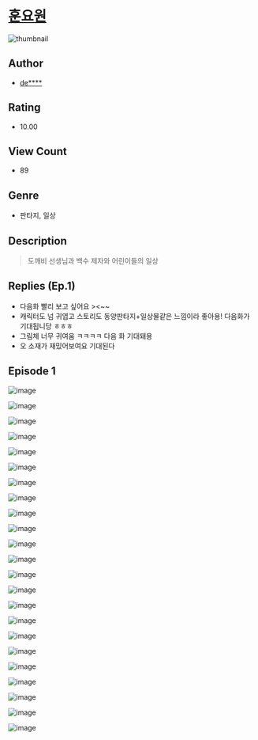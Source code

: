 # [훈요원](https://comic.naver.com/challenge/list?titleId=811392)
![thumbnail](https://image-comic.pstatic.net/user_contents_data/challenge_comic/2023/05/25/358736/upload_3762810682663384369_480x623.jpeg)

## Author
- [de****](https://comic.naver.com/artistTitle?id=358736)

## Rating
- 10.00

## View Count
- 89

## Genre
- 판타지, 일상

## Description
> 도깨비 선생님과 백수 제자와 어린이들의 일상

## Replies (Ep.1)
- 다음화 빨리 보고 싶어요 ><~~
- 캐릭터도 넘 귀엽고 스토리도 동양판타지+일상물같은 느낌이라 좋아용! 다음화가 기대됩니당 ㅎㅎㅎ
- 그림체 너무 귀여움 ㅋㅋㅋㅋ 다음 화 기대돼용
- 오 소재가 재밌어보여요 기대된다

## Episode 1
![image](https://image-comic.pstatic.net/user_contents_data/challenge_comic/2023/05/25/358736/upload_7004561305221752371.jpeg)

![image](https://image-comic.pstatic.net/user_contents_data/challenge_comic/2023/05/25/358736/upload_7365414231031112038.jpeg)

![image](https://image-comic.pstatic.net/user_contents_data/challenge_comic/2023/05/25/358736/upload_3691088254971754800.jpeg)

![image](https://image-comic.pstatic.net/user_contents_data/challenge_comic/2023/05/25/358736/upload_3472949735197335909.jpeg)

![image](https://image-comic.pstatic.net/user_contents_data/challenge_comic/2023/05/25/358736/upload_7377794727765095009.jpeg)

![image](https://image-comic.pstatic.net/user_contents_data/challenge_comic/2023/05/25/358736/upload_3775253868707264567.jpeg)

![image](https://image-comic.pstatic.net/user_contents_data/challenge_comic/2023/05/25/358736/upload_3761693600310703664.jpeg)

![image](https://image-comic.pstatic.net/user_contents_data/challenge_comic/2023/05/25/358736/upload_3762532312948171618.jpeg)

![image](https://image-comic.pstatic.net/user_contents_data/challenge_comic/2023/05/25/358736/upload_7017230960445043765.jpeg)

![image](https://image-comic.pstatic.net/user_contents_data/challenge_comic/2023/05/25/358736/upload_7221865257204070502.jpeg)

![image](https://image-comic.pstatic.net/user_contents_data/challenge_comic/2023/05/25/358736/upload_3474072332139706419.jpeg)

![image](https://image-comic.pstatic.net/user_contents_data/challenge_comic/2023/05/25/358736/upload_3774923817700832102.jpeg)

![image](https://image-comic.pstatic.net/user_contents_data/challenge_comic/2023/05/25/358736/upload_7148959064299614776.jpeg)

![image](https://image-comic.pstatic.net/user_contents_data/challenge_comic/2023/05/25/358736/upload_3631646470289044066.jpeg)

![image](https://image-comic.pstatic.net/user_contents_data/challenge_comic/2023/05/25/358736/upload_7292790385051513702.jpeg)

![image](https://image-comic.pstatic.net/user_contents_data/challenge_comic/2023/05/25/358736/upload_4062638527109674040.jpeg)

![image](https://image-comic.pstatic.net/user_contents_data/challenge_comic/2023/05/25/358736/upload_3487020009252729398.jpeg)

![image](https://image-comic.pstatic.net/user_contents_data/challenge_comic/2023/05/25/358736/upload_7364339089956811621.jpeg)

![image](https://image-comic.pstatic.net/user_contents_data/challenge_comic/2023/05/25/358736/upload_7018357766626620467.jpeg)

![image](https://image-comic.pstatic.net/user_contents_data/challenge_comic/2023/05/25/358736/upload_3630240173489665588.jpeg)

![image](https://image-comic.pstatic.net/user_contents_data/challenge_comic/2023/05/25/358736/upload_4120900540133881958.jpeg)

![image](https://image-comic.pstatic.net/user_contents_data/challenge_comic/2023/05/25/358736/upload_3474917680507795810.jpeg)

![image](https://image-comic.pstatic.net/user_contents_data/challenge_comic/2023/05/25/358736/upload_4121978264244991282.jpeg)
